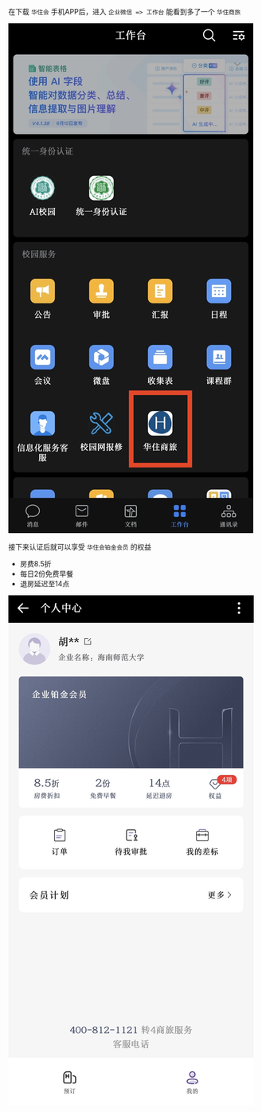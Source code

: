 在下载 `华住会` 手机APP后，进入 `企业微信 => 工作台` 能看到多了一个 `华住商旅`

![企业微信-工作台界面](image/华住会会员01.jpg)

接下来认证后就可以享受 `华住会铂金会员` 的权益

- 房费8.5折
- 每日2份免费早餐
- 退房延迟至14点

![华住商旅界面](image/华住会会员02.jpg)